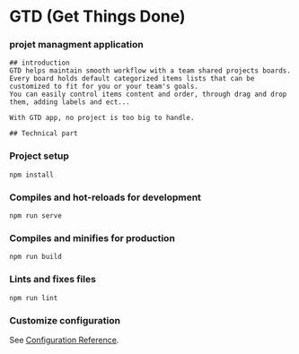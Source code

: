 # GTD (Get Things Done)
### projet managment application
```
## introduction
GTD helps maintain smooth workflow with a team shared projects boards.
Every board holds default categorized items lists that can be customized to fit for you or your team's goals.
You can easily control items content and order, through drag and drop them, adding labels and ect...

With GTD app, no project is too big to handle.

## Technical part
```
### Project setup
```
npm install
```

### Compiles and hot-reloads for development
```
npm run serve
```

### Compiles and minifies for production
```
npm run build
```

### Lints and fixes files
```
npm run lint
```

### Customize configuration
See [Configuration Reference](https://cli.vuejs.org/config/).
